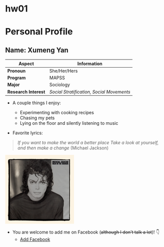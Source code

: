 # hw01

# Personal Profile
## Name: Xumeng Yan
Aspect | Information
------------ | -------------
**Pronoun** | She/Her/Hers
**Program** | MAPSS
**Major** | Sociology
**Research Interest** | *Social Stratification, Social Movements*

* A couple things I enjoy:
  * Experimenting with cooking recipes
  * Chasing my pets
  * Lying on the floor and silently listening to music

* Favorite lyrics:
> *If you want to make the world a better place*
> *Take a look at yourself, and then make a change* (Michael Jackson)

![Michael Jackson](Michael_Jackson_-_Man_in_the_Mirror.png)

* You are welcome to add me on Facebook (~~although I don't talk a lot~~)! :point_down:
  * [Add Facebook](http://www.facebook.com/yan.emma.3)